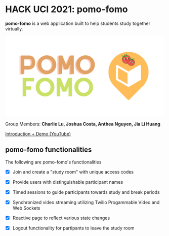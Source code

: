 # HACK UCI 2021: pomo-fomo

**pomo-fomo** is a web application built to help students study together virtually.

![pomo-fomo-cover](/cover.png)

Group Members: **Charlie Lu, Joshua Costa, Anthea Nguyen, Jia Li Huang**

[Introduction + Demo (YouTube)](https://www.youtube.com/watch?v=CkTRZA7uErg&t=103s&ab_channel=JoshuaCosta)

## pomo-fomo functionalities

The following are pomo-fomo's functionalities

* [x] Join and create a "study room" with unique access codes
* [x] Provide users with distinguishable participant names
* [x] Timed sessions to guide participants towards study and break periods  
* [x] Synchronized video streaming utilizing Twilio Progammable Video and Web Sockets
* [x] Reactive page to reflect various state changes
* [x] Logout functionality for partipants to leave the study room  


